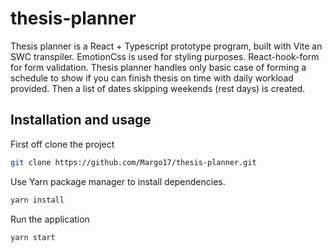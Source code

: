 # thesis-planner

Thesis planner is a React + Typescript prototype program, built with Vite an SWC transpiler. EmotionCss is used for styling purposes. React-hook-form for form validation. Thesis planner handles only basic case of forming a schedule to show if you can finish thesis on time with daily workload provided. Then a list of dates skipping weekends (rest days) is created.

## Installation and usage

First off clone the project

```bash
git clone https://github.com/Margo17/thesis-planner.git
```

Use Yarn package manager to install dependencies.

```bash
yarn install
```

Run the application

```bash
yarn start
```

